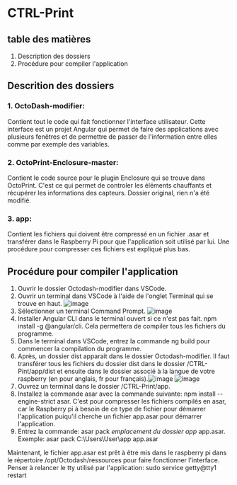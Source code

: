 # CTRL-Print

## table des matières
1. Description des dossiers
2. Procédure pour compiler l'application

## Descrition des dossiers

### 1. OctoDash-modifier:
Contient tout le code qui fait fonctionner l'interface utilisateur. Cette interface est un projet Angular qui permet de faire des applications avec plusieurs fenêtres et de permettre de passer de l'information entre elles comme par exemple des variables.
### 2. OctoPrint-Enclosure-master:
Contient le code source pour le plugin Enclosure qui se trouve dans OctoPrint. C'est ce qui permet de controler les éléments chauffants et récupérer les informations des capteurs. Dossier original, rien n'a été modifié.
### 3. app:
Contient les fichiers qui doivent être compressé en un fichier .asar et transférer dans le Raspberry Pi pour que l'application soit utilisé par lui. Une procédure pour compresser ces fichiers est expliqué plus bas.

## Procédure pour compiler l'application
1. Ouvrir le dossier Octodash-modifier dans VSCode.
2. Ouvrir un terminal dans VSCode à l'aide de l'onglet Terminal qui se trouve en haut. 
![image](https://user-images.githubusercontent.com/89463135/229137042-135e6e43-b1c0-4829-9986-2d3fffe35966.png)
3. Sélectionner un terminal Command Prompt. ![image](https://user-images.githubusercontent.com/89463135/231256327-3badfb79-d2f7-4729-8b94-6c23c44e78c8.png)
4. Installer Angular CLI dans le terminal ouvert si ce n'est pas fait. npm install -g @angular/cli. Cela permettera de compiler tous les fichiers du programme.
5. Dans le terminal dans VSCode, entrez la commande ng build pour commencer la compilation du programme.
6. Après, un dossier dist apparait dans le dossier Octodash-modifier. Il faut transférer tous les fichiers du dossier dist dans le dossier /CTRL-Pint/app/dist et ensuite dans le dossier associé à la langue de votre raspberry (en pour anglais, fr pour français).![image](https://user-images.githubusercontent.com/89463135/229141267-49f951ae-d31a-4668-bbdd-5c8941d70087.png)  ![image](https://user-images.githubusercontent.com/89463135/229146206-f04cc97f-9d2d-4216-9a31-42091a0e106b.png)
7. Ouvrez un terminal dans le dossier /CTRL-Print/app.
8. Installez la commande asar avec la commande suivante: npm install --engine-strict asar. C'est pour compresser les fichiers compilés en asar, car le Raspberry pi à besoin de ce type de fichier pour démarrer l'application puiqu'il cherche un fichier app.asar pour démarrer l'application.
9. Entrez la commande: asar pack *emplacement du dossier app* app.asar. Exemple: asar pack C:\Users\User\app app.asar

Maintenant, le fichier app.asar est prêt à être mis dans le raspberry pi dans le répertoire /opt/Octodash/ressources pour faire fonctionner l'interface. Penser à relancer le tty utilisé par l'application: sudo service getty@tty1 restart
